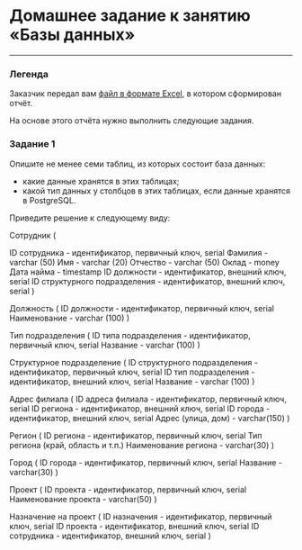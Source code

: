 # Домашнее задание к занятию «Базы данных»


---
### Легенда

Заказчик передал вам [файл в формате Excel](https://github.com/netology-code/sdb-homeworks/blob/main/resources/hw-12-1.xlsx), в котором сформирован отчёт. 

На основе этого отчёта нужно выполнить следующие задания.

### Задание 1

Опишите не менее семи таблиц, из которых состоит база данных:

- какие данные хранятся в этих таблицах;
- какой тип данных у столбцов в этих таблицах, если данные хранятся в PostgreSQL.

Приведите решение к следующему виду:

Сотрудник ( 

ID сотрудника - идентификатор, первичный ключ, serial 
Фамилия - varchar (50) 
Имя - varchar (20)
Отчество - varchar (50)
Оклад - money
Дата найма - timestamp
ID должности - идентификатор, внешний ключ, serial
ID структурного подразделения - идентификатор, внешний ключ, serial )

Должность (
ID должности - идентификатор, первичный ключ, serial
Наименование - varchar (100) )

Тип подразделения (
ID типа подразделения - идентификатор, первичный ключ, serial
Название - varchar (100) )

Структурное подразделение (
ID структурного подразделения - идентификатор, первичный ключ, serial
ID тип подразделения - идентификатор, внешний ключ, serial
Название - varchar (100) )

Адрес филиала (
ID адреса филиала - идентификатор, первичный ключ, serial
ID региона - идентификатор, внешний ключ, serial
ID города - идентификатор, внешний ключ, serial
Адрес (улица, дом) - varchar(150) )

Регион (
ID региона - идентификатор, первичный ключ, serial
Тип региона (край, область и т.п.)
Наименование региона - varchar(30) )

Город (
ID города - идентификатор, первичный ключ, serial
Название - varchar(30) )

Проект (
ID проекта - идентификатор, первичный ключ, serial
Наименование проекта - varchar(50) )

Назначение на проект (
ID назначения - идентификатор, первичный ключ, serial
ID проекта - идентификатор, внешний ключ, serial
ID сотрудника - идентификатор, внешний ключ, serial )
